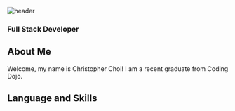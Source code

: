 ![header](https://capsule-render.vercel.app/api?text=hello&type=wave&color=auto&height=300&section=header&text=capsule%20render&fontSize=90)
  
### Full Stack Developer

## **About Me**
  Welcome, my name is Christopher Choi! I am a recent graduate from Coding Dojo.
  
## **Language and Skills**

<!--
**CChoi08/CChoi08** is a ✨ _special_ ✨ repository because its `README.md` (this file) appears on your GitHub profile.

Here are some ideas to get you started:

- 🔭 I’m currently working on ...
- 🌱 I’m currently learning ...
- 👯 I’m looking to collaborate on ...
- 🤔 I’m looking for help with ...
- 💬 Ask me about ...
- 📫 How to reach me: ...
- 😄 Pronouns: ...
- ⚡ Fun fact: ...
-->
